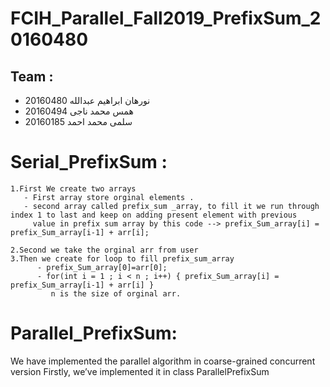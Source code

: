 # FCIH_Parallel_Fall2019_PrefixSum_20160480
## Team :
 - نورهان ابراهيم عبدالله 20160480
 - همس محمد ناجى 20160494
 - سلمى محمد احمد 20160185
 
# Serial_PrefixSum :
    1.First We create two arrays 
       - First array store orginal elements .
       - second array called prefix_sum _array, to fill it we run through index 1 to last and keep on adding present element with previous
         value in prefix sum array by this code --> prefix_Sum_array[i] = prefix_Sum_array[i-1] + arr[i]; 
       
    2.Second we take the orginal arr from user 
    3.Then we create for loop to fill prefix_sum_array
          - prefix_Sum_array[0]=arr[0];
          - for(int i = 1 ; i < n ; i++) { prefix_Sum_array[i] = prefix_Sum_array[i-1] + arr[i] } 
             n is the size of orginal arr.
         
 # Parallel_PrefixSum:
 
We have implemented the parallel algorithm in coarse-grained concurrent version Firstly, we’ve implemented it in class ParallelPrefixSum
